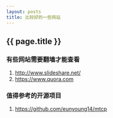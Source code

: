 ```yaml
---
layout: posts 
title: 比较好的一些网站
---
```


## {{ page.title }}

### 有些网站需要翻墙才能查看

1. http://www.slideshare.net/
1. https://www.quora.com


### 值得参考的开源项目

1. https://github.com/eunyoung14/mtcp


